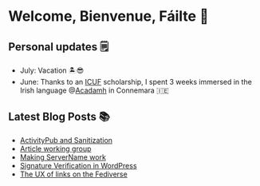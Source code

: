 # Welcome, Bienvenue, Fáilte 👋

## Personal updates 🗒
- July: Vacation 🏝😎
- June: Thanks to an [ICUF](https://www.icuf.ie/) scholarship, I spent 3 weeks immersed in the Irish language @[Acadamh](https://www.acadamh.ie/) in Connemara 🇮🇪


## Latest Blog Posts 📚
<!-- BLOG-POST-LIST:START -->
- [ActivityPub and Sanitization](https://mediaformat.org/wordress-activitypub/activitypub-and-sanitization/)
- [Article working group](https://mediaformat.org/wordress-activitypub/article-working-group/)
- [Making ServerName work](https://mediaformat.org/fediverse/making-servername-work/)
- [Signature Verification in WordPress](https://mediaformat.org/wordress-activitypub/signature-verification-in-wordpress/)
- [The UX of links on the Fediverse](https://mediaformat.org/fediverse/the-ux-of-links-on-the-fediverse/)
<!-- BLOG-POST-LIST:END -->
